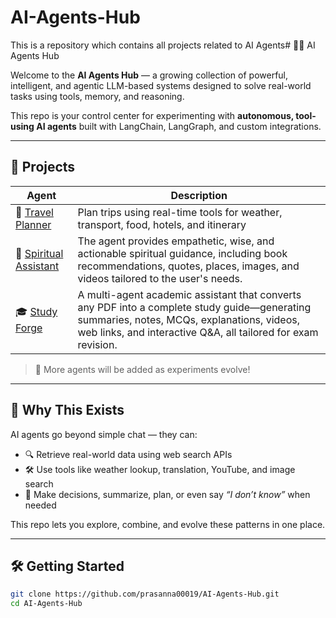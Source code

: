 # AI-Agents-Hub
This is a repository which contains all projects related to AI Agents# 🤖🧪 AI Agents Hub

Welcome to the **AI Agents Hub** — a growing collection of powerful, intelligent, and agentic LLM-based systems designed to solve real-world tasks using tools, memory, and reasoning.

This repo is your control center for experimenting with **autonomous, tool-using AI agents** built with LangChain, LangGraph, and custom integrations.

---

## 🚀 Projects

| Agent | Description |
|-------|-------------|
| 🧳 [Travel Planner](Travel_Planner_Agent) | Plan trips using real-time tools for weather, transport, food, hotels, and itinerary |
| 🧘 [Spiritual Assistant](Spiritual_AI_Agent) | The agent provides empathetic, wise, and actionable spiritual guidance, including book recommendations, quotes, places, images, and videos tailored to the user's needs.
| 🎓 [Study Forge](StudyForge-Multi-Agent) | A multi-agent academic assistant that converts any PDF into a complete study guide—generating summaries, notes, MCQs, explanations, videos, web links, and interactive Q&A, all tailored for exam revision. |
> 🧩 More agents will be added as experiments evolve!

---

## 🧠 Why This Exists

AI agents go beyond simple chat — they can:
- 🔍 Retrieve real-world data using web search APIs
- 🛠️ Use tools like weather lookup, translation, YouTube, and image search
- 🧭 Make decisions, summarize, plan, or even say *“I don’t know”* when needed

This repo lets you explore, combine, and evolve these patterns in one place.

---

## 🛠️ Getting Started

```bash
git clone https://github.com/prasanna00019/AI-Agents-Hub.git
cd AI-Agents-Hub
```
